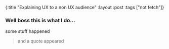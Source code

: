 {:title "Explaining UX to a non UX audience"
 :layout :post
 :tags  ["not fetch"]}

### Well boss this is what I do...

some stuff happened

>and a quote appeared
